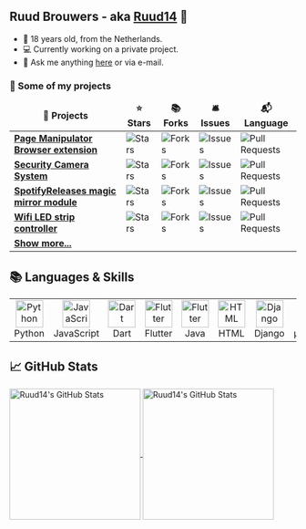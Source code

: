 ## Ruud Brouwers - aka [Ruud14][github] 👋
- 🌱 18 years old, from the Netherlands.
- 💻 Currently working on a private project.
- 💬 Ask me anything [here][issues] or via e-mail.

<h3>📃 Some of my projects</h3>
<table>
  <thead align="center">
    <tr border: none;>
      <td><b>🎁 Projects</b></td>
      <td><b>⭐ Stars</b></td>
      <td><b>📚 Forks</b></td>
      <td><b>🛎 Issues</b></td>
      <td><b>📬 Language</b></td>
    </tr>
  </thead>
  <tbody>
    <tr>
      <td><a href="https://github.com/Ruud14/Page-Manipulator"><b>Page Manipulator Browser extension</b></a></td>
      <td><img alt="Stars" src="https://img.shields.io/github/stars/Ruud14/Page-Manipulator?style=flat-square&labelColor=343b41"/></td>
      <td><img alt="Forks" src="https://img.shields.io/github/forks/Ruud14/Page-Manipulator?style=flat-square&labelColor=343b41"/></td>
      <td><img alt="Issues" src="https://img.shields.io/github/issues/Ruud14/Page-Manipulator?style=flat-square&labelColor=343b41"/></td>
      <td><img alt="Pull Requests" src="https://img.shields.io/github/languages/top/Ruud14/Page-Manipulator?style=flat-square&labelColor=343b41"/></td>
    </tr>
	<tr>
      <td><a href="https://github.com/Ruud14/SecurityCamera"><b>Security Camera System</b></a></td>
      <td><img alt="Stars" src="https://img.shields.io/github/stars/Ruud14/SecurityCamera?style=flat-square&labelColor=343b41"/></td>
      <td><img alt="Forks" src="https://img.shields.io/github/forks/Ruud14/SecurityCamera?style=flat-square&labelColor=343b41"/></td>
      <td><img alt="Issues" src="https://img.shields.io/github/issues/Ruud14/SecurityCamera?style=flat-square&labelColor=343b41"/></td>
      <td><img alt="Pull Requests" src="https://img.shields.io/github/languages/top/Ruud14/SecurityCamera?style=flat-square&labelColor=343b41"/></td>
    </tr>
    <tr>
      <td><a href="https://github.com/Ruud14/MMM-SpotifyReleases"><b>SpotifyReleases magic mirror module</b></a></td>
      <td><img alt="Stars" src="https://img.shields.io/github/stars/Ruud14/MMM-SpotifyReleases?style=flat-square&labelColor=343b41"/></td>
      <td><img alt="Forks" src="https://img.shields.io/github/forks/Ruud14/MMM-SpotifyReleases?style=flat-square&labelColor=343b41"/></td>
      <td><img alt="Issues" src="https://img.shields.io/github/issues/Ruud14/MMM-SpotifyReleases?style=flat-square&labelColor=343b41"/></td>
      <td><img alt="Pull Requests" src="https://img.shields.io/github/languages/top/Ruud14/MMM-SpotifyReleases?style=flat-square&labelColor=343b41"/></td>
    </tr>
    <tr>
      <td><a href="https://github.com/Ruud14/DIY-Wifi-LEDStrip-Controller"><b>Wifi LED strip controller</b></a></td>
      <td><img alt="Stars" src="https://img.shields.io/github/stars/Ruud14/DIY-Wifi-LEDStrip-Controller?style=flat-square&labelColor=343b41"/></td>
      <td><img alt="Forks" src="https://img.shields.io/github/forks/Ruud14/DIY-Wifi-LEDStrip-Controller?style=flat-square&labelColor=343b41"/></td>
      <td><img alt="Issues" src="https://img.shields.io/github/issues/Ruud14/DIY-Wifi-LEDStrip-Controller?style=flat-square&labelColor=343b41"/></td>
      <td><img alt="Pull Requests" src="https://img.shields.io/github/languages/top/Ruud14/DIY-Wifi-LEDStrip-Controller?style=flat-square&labelColor=343b41"/></td>
    </tr>
    <tr>
    	<td><a href="https://github.com/Ruud14?tab=repositories"><b>Show more...</b></a></td>
    </tr>
  </tbody>
</table>


## 📚 Languages & Skills
<table>
  <tr>
    <td align="center" width="96">
      <a href="#macropower-tech">
        <img src="https://github.com/abranhe/programming-languages-logos/blob/master/src/python/python_128x128.png?raw=true" width="48" height="48" alt="Python" />
      </a>
      <br>Python
    </td>
    <td align="center" width="96">
      <a href="#macropower-tech">
        <img src="https://github.com/abranhe/programming-languages-logos/blob/master/src/javascript/javascript_128x128.png?raw=true" width="48" height="48" alt="JavaScript" />
      </a>
      <br>JavaScript
    </td>
    <td align="center" width="96">
      <a href="#macropower-tech">
        <img src="https://dartpad.dev/pictures/logo_dart.png" width="48" height="48" alt="Dart" />
      </a>
      <br>Dart
    </td>
    <td align="center" width="96">
      <a href="#macropower-tech">
        <img src="https://cdn.worldvectorlogo.com/logos/flutter-logo.svg" width="48" height="48" alt="Flutter" />
      </a>
      <br>Flutter
    </td>
    <td align="center" width="96">
      <a href="#macropower-tech">
        <img src="https://brandlogos.net/wp-content/uploads/2021/11/java-logo.png" width="48" height="48" alt="Flutter" />
      </a>
      <br>Java
    </td>
    <td align="center" width="96">
      <a href="#macropower-tech">
        <img src="https://github.com/abranhe/programming-languages-logos/blob/master/src/html/html_128x128.png?raw=true" width="48" height="48" alt="HTML" />
      </a>
      <br>HTML
    </td>
    <td align="center" width="96">
      <a href="#macropower-tech" >
        <img src="https://sangeeta.io/images/tech-stack/django.png" width="48" height="48" alt="Django" />
      </a>
      <br>Django
    </td>
    <td align="center" width="96">
      <a href="#macropower-tech">
        <img src="https://upload.wikimedia.org/wikipedia/commons/4/4e/Micropython-logo.svg" width="48" height="48" alt="MicroPython" />
      </a>
      <br>µPython
    </td>
    <td align="center" width="96">
      <a href="#macropower-tech">
        <img src="https://iconape.com/wp-content/files/ow/352974/svg/arduino-seeklogo.com.svg" width="48" height="48" alt="Arduino" />
      </a>
      <br>Arduino
    </td>
  </tr>
  
</table>


<!--<img align="left" alt="codeSTACKr's Github Stats" src="https://github-readme-stats.codestackr.vercel.app/api?username=Ruud14&show_icons=true&hide_border=true&count_private=true&hide=contribs" />-->

## &#x1f4c8; GitHub Stats

<a href="https://github.com/Ruud14/Ruud14/">
  <img height="230" align="center" src="https://github-readme-stats.vercel.app/api?username=Ruud14&show_icons=true&line_height=27&count_private=true&title_color=6aa6f8&text_color=8a919a&icon_color=6aa6f8&bg_color=0e1116" alt="Ruud14's GitHub Stats" />
</a>

<a href="https://github.com/Ruud14/Ruud14/">
  <img height="230" align="center" src="https://github-readme-stats.vercel.app/api/top-langs/?username=Ruud14&hide=c%2B%2B,c,html&title_color=6aa6f8&text_color=8a919a&icon_color=6aa6f8&bg_color=0e1116" alt="Ruud14's GitHub Stats" />
</a>


[github]: https://github.com/Ruud14
[issues]: https://github.com/Ruud14/Ruud14/issues
[Django-Camera-View-And-Playback]: https://github.com/Ruud14/Django-Camera-View-And-Playback
[DIY-Wifi-LEDStrip-Controller]: https://github.com/Ruud14/DIY-Wifi-LEDStrip-Controller
[Security Camera]: https://github.com/Ruud14/SecurityCamera
[Wi-Fi-LEDStrip-Controller-App]: https://github.com/Ruud14/Wifi-LEDStrip-Controller-App
[Curses Snake Multiplayer]: https://github.com/Ruud14/Curses-Snake-MultiPlayer
[Page Manipulator]: https://github.com/Ruud14/Page-Manipulator
[Page Manipulator Chrome]: https://chrome.google.com/webstore/detail/page-manipulator/mdhellggnoabbnnchkeniomkpghbekko
